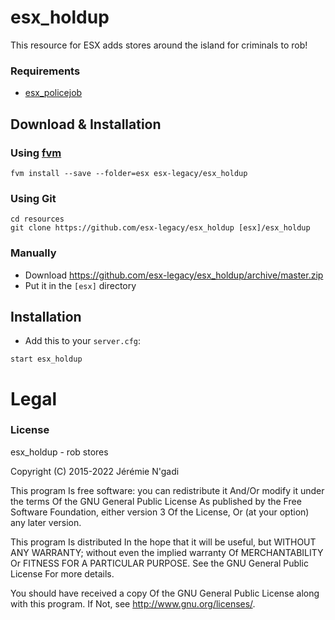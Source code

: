 # esx_holdup
This resource for ESX adds stores around the island for criminals to rob!

### Requirements
- [esx_policejob](https://github.com/esx-legacy/esx_policejob)

## Download & Installation

### Using [fvm](https://github.com/qlaffont/fvm-installer)
```
fvm install --save --folder=esx esx-legacy/esx_holdup
```

### Using Git
```
cd resources
git clone https://github.com/esx-legacy/esx_holdup [esx]/esx_holdup
```

### Manually
- Download https://github.com/esx-legacy/esx_holdup/archive/master.zip
- Put it in the `[esx]` directory

## Installation
- Add this to your `server.cfg`:

```
start esx_holdup
```

# Legal
### License
esx_holdup - rob stores

Copyright (C) 2015-2022 Jérémie N'gadi

This program Is free software: you can redistribute it And/Or modify it under the terms Of the GNU General Public License As published by the Free Software Foundation, either version 3 Of the License, Or (at your option) any later version.

This program Is distributed In the hope that it will be useful, but WITHOUT ANY WARRANTY; without even the implied warranty Of MERCHANTABILITY Or FITNESS FOR A PARTICULAR PURPOSE. See the GNU General Public License For more details.

You should have received a copy Of the GNU General Public License along with this program. If Not, see http://www.gnu.org/licenses/.